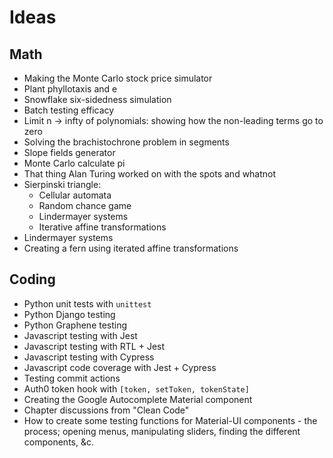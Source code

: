 # Ideas

## Math
- Making the Monte Carlo stock price simulator
- Plant phyllotaxis and e
- Snowflake six-sidedness simulation
- Batch testing efficacy
- Limit n -> infty of polynomials: showing how the non-leading terms go to zero
- Solving the brachistochrone problem in segments
- Slope fields generator
- Monte Carlo calculate pi
- That thing Alan Turing worked on with the spots and whatnot
- Sierpinski triangle:
  - Cellular automata
  - Random chance game
  - Lindermayer systems
  - Iterative affine transformations
- Lindermayer systems
- Creating a fern using iterated affine transformations

## Coding
- Python unit tests with `unittest`
- Python Django testing
- Python Graphene testing
- Javascript testing with Jest
- Javascript testing with RTL + Jest
- Javascript testing with Cypress
- Javascript code coverage with Jest + Cypress
- Testing commit actions
- Auth0 token hook with `[token, setToken, tokenState]`
- Creating the Google Autocomplete Material component
- Chapter discussions from "Clean Code"
- How to create some testing functions for Material-UI components - the process; opening menus, manipulating sliders, finding the different components, &c.
